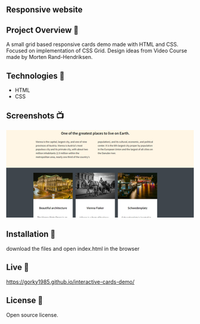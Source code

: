 ## Responsive website

## Project Overview 🎉

A small grid based responsive cards demo made with HTML and CSS.
Focused on implementation of CSS Grid.
Design ideas from Video Course made by Morten Rand-Hendriksen.

## Technologies 🔧

- HTML
- CSS

## Screenshots 📺

<p align="center">
    <img src="https://github.com/Gorky1985/v-for-vienna-example2/blob/main/images/Screenshot%202023-08-30%20101202.png?raw=true" alt="Screenshot of website">
</p>

## Installation 💾

download the files and open index.html in the browser

## Live 📍

https://gorky1985.github.io/interactive-cards-demo/

## License 🔱

Open source license.
